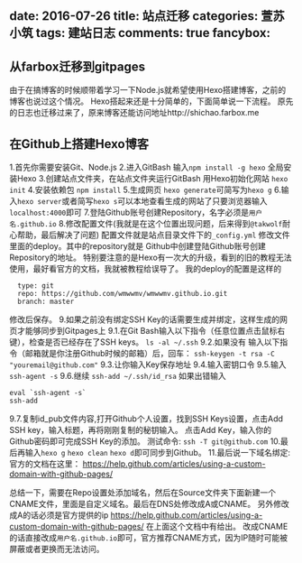 date: 2016-07-26
title: 站点迁移
categories: 萱苏小筑
tags: 建站日志
comments: true
fancybox:
---

##  从farbox迁移到gitpages
由于在搞博客的时候顺带着学习一下Node.js就希望使用Hexo搭建博客，之前的博客也说过这个情况。
Hexo搭起来还是十分简单的，下面简单说一下流程。
原先的日志也迁移过来了，原来博客还能访问地址http://shichao.farbox.me

<!-- more -->

##  在Github上搭建Hexo博客
1.首先你需要安装Git、Node.js
2.进入GitBash
输入`npm install -g hexo`
全局安装Hexo
3.创建站点文件夹，在站点文件夹运行GitBash
用Hexo初始化网站
`hexo init`
4.安装依赖包
`npm install`
5.生成网页
`hexo generate`可简写为`hexo g`
6.输入`hexo server`或者简写`hexo s`可以本地查看生成的网站了只要浏览器输入`localhost:4000`即可
7.登陆Github账号创建Repository，名字必须是`用户名.github.io`
8.修改配置文件(我就是在这个位置出现问题，后来得到`@takwolf`耐心帮助，最后解决了问题)
配置文件就是站点目录文件下的`_config.yml`
修改文件里面的deploy。其中的repository就是 Github中创建登陆Github账号创建Repository的地址。
特别要注意的是Hexo有一次大的升级，看到的旧的教程无法使用，最好看官方的文档，我就被教程给误导了。
我的deploy的配置是这样的
```deploy:
  type: git
  repo: https://github.com/wmwwmv/wmwwmv.github.io.git
  branch: master
```
修改后保存。
9.如果之前没有绑定SSH Key的话需要生成并绑定，这样生成的网页才能够同步到Gitpages上
9.1.在Git Bash输入以下指令（任意位置点击鼠标右键），检查是否已经存在了SSH keys。
`ls -al ~/.ssh`
9.2.如果没有
输入以下指令（邮箱就是你注册Github时候的邮箱）后，回车：
`ssh-keygen -t rsa -C "youremail@github.com"`
9.3.让你输入Key保存地址
9.4.输入密钥口令
9.5.输入
`ssh-agent -s`
9.6.继续
`ssh-add ~/.ssh/id_rsa`
如果出错输入
```
eval `ssh-agent -s`
ssh-add
```
9.7.复制id_pub文件内容,打开Github个人设置，找到SSH Keys设置，点击Add SSH key，输入标题，再将刚刚复制的秘钥输入。
点击Add Key，输入你的Github密码即可完成SSH Key的添加。
测试命令:
`ssh -T git@github.com`
10.最后再输入`hexo g` `hexo clean` `hexo d`即可同步到Github。
11.最后说一下域名绑定:
官方的文档在这里：
https://help.github.com/articles/using-a-custom-domain-with-github-pages/

总结一下，需要在Repo设置处添加域名，然后在Source文件夹下面新建一个CNAME文件，里面是自定义域名。最后在DNS处修改成A或CNAME。
另外修改成A的话必须是官方提供的ip
https://help.github.com/articles/using-a-custom-domain-with-github-pages/
在上面这个文档中有给出。
改成CNAME的话直接改成`用户名.github.io`即可，官方推荐CNAME方式，因为IP随时可能被屏蔽或者更换而无法访问。

